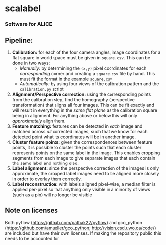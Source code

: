 # scalabel
### Software for ALICE

## Pipeline:
1) **Calibration:** for each of the four camera angles, image coordinates for a flat square in world space must be given in `square.csv`. This can be done in two ways:
     * *Manually:* by determining the `(x,y)` pixel coordinates for each *corresponding* corner and creating a `square.csv` file by hand. This must fit the format in the example [`square.csv`](https://github.com/NaturalHistoryMuseum/scalabel/blob/d50877eb1c85eae676a12ae59e43105436188dfc/square.csv)
     * *Automatically:* by using four views of the calibration pattern and the `calibration.py` script
1) **Alignment/Perspective correction:** using the corresponding points from the calibration step, find the homography (perspective transformation) that aligns all four images. This can be fit exactly and will result in everything in the *same flat plane* as the calibration square being in alignment. For anything above or below this will only *approximately* align them.
1) **Feature matching:** features can be detected in *each* image and matched across *all* corrected images, such that we know for each detected point what its coordinates will be in another image. 
1) **Cluster feature points:** given the correspondences between feature points, it is possible to cluster the points such that each cluster represents points on the same label in the image. This enables cropping segments from each image to give separate images that each contain the same label and nothing else.
1) **Label alignment:** since the perspective correction of the images is only approximate, the cropped label images need to be aligned more closely in order to overlay them correctly.
1) **Label reconstruction:** with labels aligned pixel-wise, a median filter is applied per-pixel so that anything only visible in a minority of views (such as a pin) will no longer be visible

## Note on licenses
Both pyflow (https://github.com/pathak22/pyflow) and gco_python (https://github.com/amueller/gco_python; http://vision.csd.uwo.ca/code/) are included but have their own licenses. If making the repository public this needs to be accounted for
